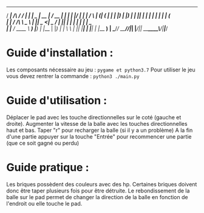 _____           _____ _____ ______      ____  _____  _____ ____  _    _ ______  _____
/ ____|   /\    / ____/ ____|  ____|    |  _ \|  __ \|_   _/ __ \| |  | |  ____|/ ____|
| |       /  \  | (___| (___ | |__ ______| |_) | |__) | | || |  | | |  | | |__  | (___  
| |      / /\ \  \___ \\___ \|  __|______|  _ <|  _  /  | || |  | | |  | |  __|  \___ \
| |____ / ____ \ ____) |___) | |____     | |_) | | \ \ _| || |__| | |__| | |____ ____) |
\_____/_/    \_\_____/_____/|______|    |____/|_|  \_\_____\___\_\\____/|______|_____/

# Guide d'installation :

Les composants nécessaire au jeu : ```pygame et python3.7```
Pour utiliser le jeu vous devez rentrer la commande : ```python3 ./main.py```

# Guide d'utilisation :

Déplacer le pad avec les touche  directionnelles sur le coté (gauche et droite).
Augmenter la vitesse de la balle avec les touches directionnelles haut et bas.
Taper "r" pour recharger la balle (si il y a un problème)
A la fin d'une partie appuyer sur la touche "Entrée" pour recommencer une partie (que ce soit gagné ou perdu)

# Guide pratique :

Les briques possèdent des couleurs avec des hp. Certaines briques doivent donc être taper plusieurs fois pour être détruite.
Le rebondissement de la balle sur le pad permet de changer la direction de la balle en fonction de l'endroit ou elle touche le pad.
